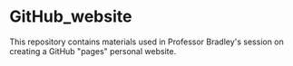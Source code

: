 # GitHub_website

This repository contains materials used in Professor Bradley's session on creating a GitHub "pages" personal website.
